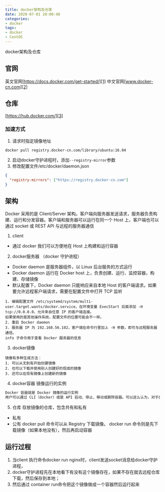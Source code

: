 ```yaml
---
title: docker架构及仓库
date: 2020-07-01 20:00:48
categories: 
- docker
tags:
- docker
- CentOS
---
```


docker架构及仓库

<!-- more -->

## 官网
英文官网[https://docs.docker.com/get-started/][1]
中文官网[www.docker-cn.com][2]

## 仓库
[https://hub.docker.com/][3]

### 加速方式
1. 请求时指定镜像地址
``` stylus
docker pull registry.docker-cn.com/library/ubuntu:16.04
```
2. 启动docker守护进程时，添加`--registry-mirror`参数
3. 修改配置文件/etc/docker/daemon.json
``` json
{
  "registry-mirrors": ["https://registry.docker-cn.com"]
}
```

## 架构
Docker 采用的是 Client/Server 架构。客户端向服务器发送请求，服务器负责构建、运行和分发容器。客户端和服务器可以运行在同一个 Host 上，客户端也可以通过 socket 或 REST API 与远程的服务器通信
1. client
- 通过 docker 我们可以方便地在 Host 上构建和运行容器
2. docker服务器 （docker 守护进程）
- Docker daemon 是服务器组件，以 Linux 后台服务的方式运行
- Docker daemon 运行在 Docker host 上，负责创建、运行、监控容器，构建、存储镜像
- 默认配置下，Docker daemon 只能响应来自本地 Host 的客户端请求。如果要允许远程客户端请求，需要在配置文件中打开 TCP 监听
``` stylus
1. 编辑配置文件 /etc/systemd/system/multi-user.target.wants/docker.service，在环境变量 ExecStart 后面添加 -H tcp://0.0.0.0，允许来自任意 IP 的客户端连接。
如果使用的是其他操作系统，配置文件的位置可能会不一样。
2. 重启 Docker daemon
3. 服务器 IP 为 192.168.56.102，客户端在命令行里加上 -H 参数，即可与远程服务器通信。
info 子命令用于查看 Docker 服务器的信息
```
3. docker镜像
``` undefined
镜像有多种生成方法：
1. 可以从无到有开始创建镜像
2. 也可以下载并使用别人创建好的现成的镜像
3. 还可以在现有镜像上创建新的镜像
```
4. docker容器 镜像运行的实例
``` stata
Docker 容器就是 Docker 镜像的运行实例
用户可以通过 CLI（docker）或是 API 启动、停止、移动或删除容器。可以这么认为，对于应用软件，镜像是软件生命周期的构建和打包阶段，而容器则是启动和运行阶段
```
5. 仓库 存放镜像的仓库，包含共有和私有
- 私有
- 公有
docker pull 命令可以从 Registry 下载镜像。
docker run 命令则是先下载镜像（如果本地没有），然后再启动容器

## 运行过程
1. 当client 执行命令docker run nginx时，client发送socket消息给docker守护进程，
2. docker守护进程先在本地看下有没有这个镜像存在，如果不存在就去远程仓库下载，然后保存到本地；
3. 然后通过 container run命令把这个镜像做成一个容器然后运行起来


  [1]: https://docs.docker.com/get-started/
  [2]: www.docker-cn.com
  [3]: https://hub.docker.com/
